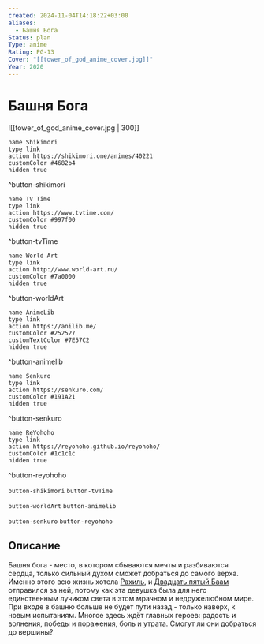 ```yaml
---
created: 2024-11-04T14:18:22+03:00
aliases:
  - Башня Бога
Status: plan
Type: anime
Rating: PG-13
Cover: "[[tower_of_god_anime_cover.jpg]]"
Year: 2020
---
```


# Башня Бога

![[tower_of_god_anime_cover.jpg | 300]]

```button
name Shikimori
type link
action https://shikimori.one/animes/40221
customColor #4682b4
hidden true
```
^button-shikimori

```button
name TV Time
type link
action https://www.tvtime.com/
customColor #997f00
hidden true
```
^button-tvTime

```button
name World Art
type link
action http://www.world-art.ru/
customColor #7a0000
hidden true
```
^button-worldArt

```button
name AnimeLib
type link
action https://anilib.me/
customColor #252527
customTextColor #7E57C2
hidden true
```
^button-animelib

```button
name Senkuro
type link
action https://senkuro.com/
customColor #191A21
hidden true
```
^button-senkuro

```button
name ReYohoho
type link
action https://reyohoho.github.io/reyohoho/
customColor #1c1c1c
hidden true
```
^button-reyohoho

`button-shikimori` `button-tvTime`

`button-worldArt` `button-animelib`

`button-senkuro` `button-reyohoho`

## Описание

Башня бога - место, в котором сбываются мечты и разбиваются сердца, только сильный духом сможет добраться до самого верха. Именно этого всю жизнь хотела [Рахиль](https://shikimori.one/characters/175893-rachel), и [Двадцать пятый Баам](https://shikimori.one/characters/175670-twenty-fifth-bam) отправился за ней, потому как эта девушка была для него единственным лучиком света в этом мрачном и недружелюбном мире. При входе в башню больше не будет пути назад - только наверх, к новым испытаниям. Многое здесь ждёт главных героев: радость и волнения, победы и поражения, боль и утрата. Смогут ли они добраться до вершины?
